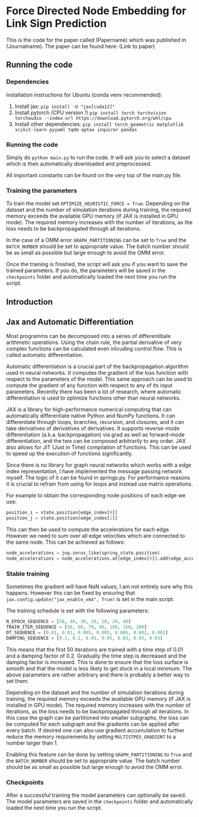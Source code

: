 # Force Directed Node Embedding for Link Sign Prediction

This is the code for the paper called (Papername) which was published in (Journalname). The paper can be found here: (Link to paper)

## Running the code

### Dependencies

Installation instructions for Ubuntu (conda venv recommended):

1. Install jax: 
``pip install -U "jax[cuda12]"``
2. Install pytorch (CPU version !) ``pip install torch torchvision torchaudio --index-url https://download.pytorch.org/whl/cpu``
3. Install other dependencies: ``pip install torch_geometric matplotlib scikit-learn pyyaml tqdm optax inquirer pandas``

### Running the code

Simply do ``python main.py`` to run the code. It will ask you to select a dataset which is then automatically downloaded and preprocessed. 

All important constants can be found on the very top of the main.py file. 

### Training the parameters

To train the model set ``OPTIMIZE_HEURISTIC_FORCE = True``. Depending on the dataset and the number of simulation iterations during training, the required memory exceeds the available GPU memory (if JAX is installed in GPU mode). The required memory increases with the number of iterations, as the loss needs to be backpropagated through all iterations.

In the case of a OMM error ``GRAPH_PARTITIONING`` can be set to ``True`` and the ``BATCH_NUMBER`` should be set to appropriate value. The batch number should be as small as possible but large enough to avoid the OMM error.

Once the training is finished, the script will ask you if you want to save the trained parameters. If you do, the parameters will be saved in the ``checkpoints`` folder and automatically loaded the next time you run the script.

## Introduction

## Jax and Automatic Differentiation

Most programms can be decomposed into a series of differentibale arithmetic operations. Using the chain rule, the partial derivative of very complex functions can be calculated even inlcuding control flow. This is called automatic differentiation. 

Automatic differentiation is a crucial part of the backpropagation algorithm used in neural networks. It computes the gradient of the loss function with respect to the parameters of the model. This same approach can be used to compute the gradient of any function with respect to any of its input parameters. Recently there has been a lot of research, where automatic differentiation is used to optimize functions other than neural networks.

JAX is a library for high-performance numerical computing that can automatically differentiate native Python and NumPy functions. It can differentiate through loops, branches, recursion, and closures, and it can take derivatives of derivatives of derivatives. It supports reverse-mode differentiation (a.k.a. backpropagation) via grad as well as forward-mode differentiation, and the two can be composed arbitrarily to any order. JAX also allows for JIT (Just in Time) compilation of functions. This can be used to speed up the execution of functions significantly.

Since there is no library for graph neural networks which works with a edge index representation, I have implemented the message passing network myself. The logic of it can be found in springs.py. For performance reasons it is crucial to refrain from using for loops and instead use matrix operations. 

For example to obtain the corresponding node positions of each edge we use:
    
```python
position_i = state.position[edge_index[0]]
position_j = state.position[edge_index[1]]
```

This can then be used to compute the accelerations for each edge. However we need to sum over all edge velocities which are connected to the same node. This can be achieved as follows:

```python
node_accelerations = jnp.zeros_like(spring_state.position)
node_accelerations = node_accelerations.at[edge_index[0]].add(edge_acceleration)
```

### Stable training

Sometimes the gradient will have NaN values, I am not entirely sure why this happens. However this can be fixed by ensuring that ```jax.config.update("jax_enable_x64", True)``` is set in the main script.

The training schedule is set with the following parameters:

```python
N_EPOCH_SEQUENCE = [50, 40, 30, 20, 20, 20, 40]
TRAIN_ITER_SEQUENCE = [50, 60, 70, 80, 100, 150, 200]
DT_SEQUENCE = [0.01, 0.01, 0.005, 0.005, 0.005, 0.002, 0.002]
DAMPING_SEQUENCE = [0.2, 0.1, 0.05, 0.05, 0.03, 0.03, 0.03]
```

This means that the first 50 iterations are trained with a time step of 0.01 and a damping factor of 0.2. Gradually the time step is decreased and the damping factor is increased. This is done to ensure that the loss surface is smooth and that the model is less likely to get stuck in a local minimum. The above parameters are rather arbitrary and there is probably a better way to set them.

Depending on the dataset and the number of simulation iterations during training, the required memory exceeds the available GPU memory (if JAX is installed in GPU mode). The required memory increases with the number of iterations, as the loss needs to be backpropagated through all iterations. In this case the graph can be partitioned into smaller subgraphs, the loss can be computed for each subgraph and the gradients can be applied after every batch. If desired one can also use gradient accumulation to further reduce the memory requirements by setting ``MULTISTPES_GRADIENT`` to a number larger than 1.

Enabling this feature can be done by setting ``GRAPH_PARTITIONING`` to ``True`` and the ``BATCH_NUMBER`` should be set to appropriate value. The batch number should be as small as possible but large enough to avoid the OMM error.

### Checkpoints

After a successful training the model parameters can optionally be saved. The model parameters are saved in the ``checkpoints`` folder and automatically loaded the next time you run the script. 